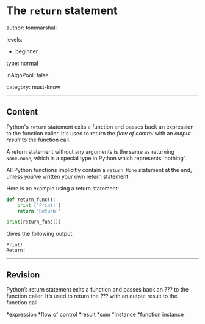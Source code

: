 # The `return` statement
author: tommarshall

levels:

  - beginner

type: normal

inAlgoPool: false

category: must-know

---
## Content

Python's `return` statement exits a function and passes back an expression to the function caller. It's used to return the *flow of control* with an *output result* to the function call.

A return statement without any arguments is the same as returning `None.none`, which is a special type in Python which represents 'nothing'.

All Python functions implicitly contain a `return None` statement at the end, unless you've written your own return statement.

Here is an example using a return statement: 

```python
def return_func():
    print ('Print!')
    return 'Return!'

print(return_func())
```
Gives the following output:
```
Print!
Return!
```

---
## Revision

Python’s return statement exits a function and passes back an ??? to the function caller. It’s used to return the ??? with an output result to the function call.

*expression
*flow of control
*result
*sum
*instance
*function instance
